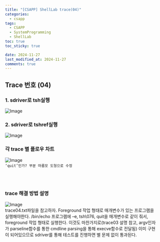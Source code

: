 ```yaml
---
title: "[CSAPP] ShellLab trace(04)"
categories:
  - csapp
tags:
  - CSAPP
  - SystemProgramming
  - ShellLab
toc: true
toc_sticky: true

date: 2024-11-27
last_modified_at: 2024-11-27
comments: true
---
```






## Trace 번호 (04)

### 1. sdriver로 tsh실행
![Image](https://github.com/user-attachments/assets/4f8adf8e-294e-4554-9112-a664b7d417ab)

### 2. sdriver로 tshref실행
![Image](https://github.com/user-attachments/assets/92ae21c6-2e24-4773-98d8-e82ffcadea33)


### 각 trace 별 플로우 차트
![Image](https://github.com/user-attachments/assets/7cf105ab-0a25-4943-bb5b-c02f5bdbae1e)
<br>`‘quit’인가? 부분 마름모 도형으로 수정`

<br><br>

### trace 해결 방법 설명
![Image](https://github.com/user-attachments/assets/76580fe5-8651-4712-9865-65effe8f9931)
<br>trace04.txt파일을 참고하자. Foreground 작업 형태로 매개변수가 있는 프로그램을 실행해야한다.  /bin/echo 프로그램에 –e, tsh\076, quit을 매개변수로 같이 줘서, foreground 작업 형태로 실행한다.
이것도 마찬가지로(trace03 설명 참고, argv인자가 parseline함수를 통한 cmdline parsing을 통해 execve함수로 전달됨) 이미 구현이 되어있으므로 sdriver를 통해 테스트를 진행하면 별 문제 없이 통과된다.